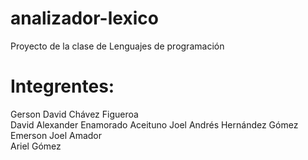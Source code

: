 # analizador-lexico
Proyecto de la clase de Lenguajes de programación

# Integrentes:
Gerson David Chávez Figueroa            
David Alexander Enamorado Aceituno
Joel Andrés Hernández Gómez        
Emerson Joel Amador                               
Ariel Gómez 
